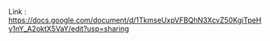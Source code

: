 Link : https://docs.google.com/document/d/1TkmseUxpVFBQhN3XcvZ50KgiTpeHy1nY_A2oktX5VaY/edit?usp=sharing